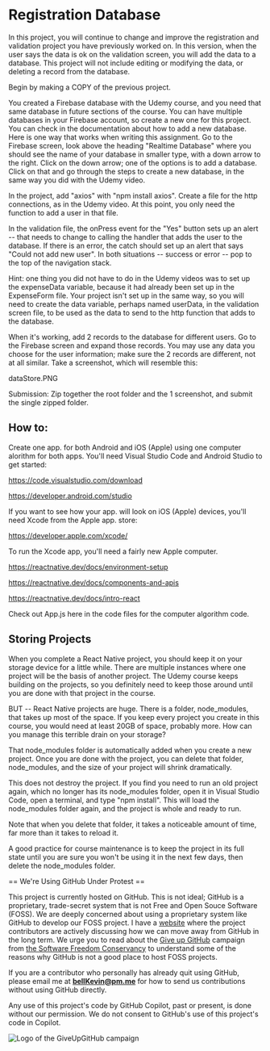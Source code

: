 # Registration Database

In this project, you will continue to change and improve the registration and validation project you have previously worked on. In this version, when the user says the data is ok on the validation screen, you will add the data to a database. This project will not include editing or modifying the data, or deleting a record from the database.

Begin by making a COPY of the previous project.

You created a Firebase database with the Udemy course, and you need that same database in future sections of the course. You can have multiple databases in your Firebase account, so create a new one for this project. You can check in the documentation about how to add a new database. Here is one way that works when writing this assignment. Go to the Firebase screen, look above the heading "Realtime Database" where you should see the name of your database in smaller type, with a down arrow to the right. Click on the down arrow; one of the options is to add a database. Click on that and go through the steps to create a new database, in the same way you did with the Udemy video.

In the project, add "axios" with "npm install axios". Create a file for the http connections, as in the Udemy video. At this point, you only need the function to add a user in that file.

In the validation file, the onPress event for the "Yes" button sets up an alert -- that needs to change to calling the handler that adds the user to the database. If there is an error, the catch should set up an alert that says "Could not add new user". In both situations -- success or error -- pop to the top of the navigation stack.

Hint: one thing you did not have to do in the Udemy videos was to set up the expenseData variable, because it had already been set up in the ExpenseForm file. Your project isn't set up in the same way, so you will need to create the data variable, perhaps named userData, in the validation screen file, to be used as the data to send to the http function that adds to the database.

When it's working, add 2 records to the database for different users. Go to the Firebase screen and expand those records. You may use any data you choose for the user information; make sure the 2 records are different, not at all similar. Take a screenshot, which will resemble this:

dataStore.PNG

 

Submission: Zip together the root folder and the 1 screenshot, and submit the single zipped folder.

## How to:

Create one app. for both Android and iOS (Apple) using one computer alorithm for both apps. You'll need Visual Studio Code and Android Studio to get started:

https://code.visualstudio.com/download

https://developer.android.com/studio

If you want to see how your app. will look on iOS (Apple) devices, you'll need Xcode from the Apple app. store:

https://developer.apple.com/xcode/

To run the Xcode app, you'll need a fairly new Apple computer.

https://reactnative.dev/docs/environment-setup

https://reactnative.dev/docs/components-and-apis

https://reactnative.dev/docs/intro-react

Check out App.js here in the code files for the computer algorithm code.

## Storing Projects

When you complete a React Native project, you should keep it on your storage device for a little while. There are multiple instances where one project will be the basis of another project. The Udemy course keeps building on the projects, so you definitely need to keep those around until you are done with that project in the course.

BUT -- React Native projects are huge. There is a folder, node_modules, that takes up most of the space. If you keep every project you create in this course, you would need at least 20GB of space, probably more. How can you manage this terrible drain on your storage?

That node_modules folder is automatically added when you create a new project. Once you are done with the project, you can delete that folder, node_modules, and the size of your project will shrink dramatically.

This does not destroy the project. If you find you need to run an old project again, which no longer has its node_modules folder, open it in Visual Studio Code, open a terminal, and type "npm install". This will load the node_modules folder again, and the project is whole and ready to run.

Note that when you delete that folder, it takes a noticeable amount of time, far more than it takes to reload it.

A good practice for course maintenance is to keep the project in its full state until you are sure you won't be using it in the next few days, then delete the node_modules folder.

== We're Using GitHub Under Protest ==

This project is currently hosted on GitHub.  This is not ideal; GitHub is a
proprietary, trade-secret system that is not Free and Open Souce Software
(FOSS).  We are deeply concerned about using a proprietary system like GitHub
to develop our FOSS project. I have a [website](https://bellKevin.me) where the
project contributors are actively discussing how we can move away from GitHub
in the long term.  We urge you to read about the [Give up GitHub](https://GiveUpGitHub.org) campaign 
from [the Software Freedom Conservancy](https://sfconservancy.org) to understand some of the reasons why GitHub is not 
a good place to host FOSS projects.

If you are a contributor who personally has already quit using GitHub, please
email me at **bellKevin@pm.me** for how to send us contributions without
using GitHub directly.

Any use of this project's code by GitHub Copilot, past or present, is done
without our permission.  We do not consent to GitHub's use of this project's
code in Copilot.

![Logo of the GiveUpGitHub campaign](https://sfconservancy.org/img/GiveUpGitHub.png)

